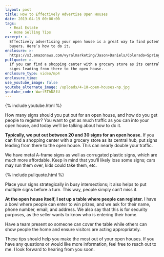 ```yaml
---
layout: post
title: How to Effectively Advertise Open Houses
date: 2019-04-19 00:00:00
tags:
  - Real Estate
  - Home Selling Tips
excerpt: >-
  Effectively advertising your open house is a great way to find potential
  buyers. Here’s how to do it.
enclosure: >-
  https://s3.amazonaws.com/vyralmarketing/Jason+Daniels/Colorado+Springs+Real+Estate-+How+to+Effectively+Advertise+Open+Houses.mp4
pullquote: >-
  If you can find a shopping center with a grocery store as its central hub, put
  signs leading from there to the open house.
enclosure_type: video/mp4
enclosure_time:
use_youtube_image: false
youtube_alternate_image: /uploads/4-18-open-houses-np.jpg
youtube_code: Wwrt5ThD8fU
---
```


{% include youtube.html %}

How many signs should you put out for an open house, and how do you get people to register? You want to get as much traffic as you can into your open house, and today we’ll be talking about how to do it. 

**Typically, we put out between 20 and 30 signs for an open house.** If you can find a shopping center with a grocery store as its central hub, put signs leading from there to the open house. This can nearly double your traffic. 

We have metal A-frame signs as well as corrugated plastic signs, which are much more affordable. Keep in mind that you’ll likely lose some signs; cars may run them over, kids could take them, etc.

{% include pullquote.html %}

Place your signs strategically in busy intersections; it also helps to put multiple signs before a turn. This way, people simply can’t miss it. 

**At the open house itself, I set up a table where people can register.** I have a bowl where people can enter to win prizes, and we ask for their name, phone number, email, and address. We also say that this is for security purposes, as the seller wants to know who is entering their home. 

Have a team present so someone can cover the table while others can show people the home and ensure visitors are acting appropriately. 

These tips should help you make the most out of your open houses. If you have any questions or would like more information, feel free to reach out to me. I look forward to hearing from you soon.